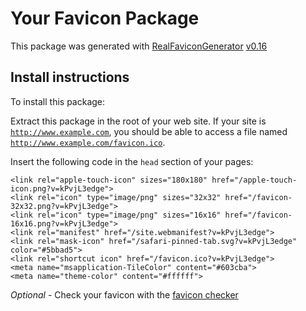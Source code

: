 # Your Favicon Package

This package was generated with [RealFaviconGenerator](https://realfavicongenerator.net/) [v0.16](https://realfavicongenerator.net/change_log#v0.16)

## Install instructions

To install this package:

Extract this package in the root of your web site. If your site is <code>http://www.example.com</code>, you should be able to access a file named <code>http://www.example.com/favicon.ico</code>.

Insert the following code in the `head` section of your pages:

    <link rel="apple-touch-icon" sizes="180x180" href="/apple-touch-icon.png?v=kPvjL3edge">
    <link rel="icon" type="image/png" sizes="32x32" href="/favicon-32x32.png?v=kPvjL3edge">
    <link rel="icon" type="image/png" sizes="16x16" href="/favicon-16x16.png?v=kPvjL3edge">
    <link rel="manifest" href="/site.webmanifest?v=kPvjL3edge">
    <link rel="mask-icon" href="/safari-pinned-tab.svg?v=kPvjL3edge" color="#5bbad5">
    <link rel="shortcut icon" href="/favicon.ico?v=kPvjL3edge">
    <meta name="msapplication-TileColor" content="#603cba">
    <meta name="theme-color" content="#ffffff">

*Optional* - Check your favicon with the [favicon checker](https://realfavicongenerator.net/favicon_checker)
